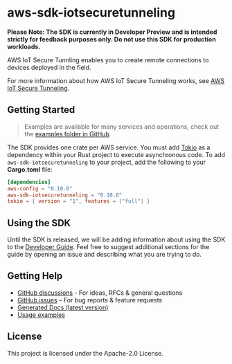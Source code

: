 # aws-sdk-iotsecuretunneling

**Please Note: The SDK is currently in Developer Preview and is intended strictly for
feedback purposes only. Do not use this SDK for production workloads.**

AWS IoT Secure Tunnling enables you to create remote connections to devices deployed in the field.

For more information about how AWS IoT Secure Tunneling works, see [AWS IoT Secure Tunneling](https://docs.aws.amazon.com/iot/latest/developerguide/secure-tunneling.html).

## Getting Started

> Examples are available for many services and operations, check out the
> [examples folder in GitHub](https://github.com/awslabs/aws-sdk-rust/tree/main/examples).

The SDK provides one crate per AWS service. You must add [Tokio](https://crates.io/crates/tokio)
as a dependency within your Rust project to execute asynchronous code. To add `aws-sdk-iotsecuretunneling` to
your project, add the following to your **Cargo.toml** file:

```toml
[dependencies]
aws-config = "0.10.0"
aws-sdk-iotsecuretunneling = "0.10.0"
tokio = { version = "1", features = ["full"] }
```

## Using the SDK

Until the SDK is released, we will be adding information about using the SDK to the
[Developer Guide](https://docs.aws.amazon.com/sdk-for-rust/latest/dg/welcome.html). Feel free to suggest
additional sections for the guide by opening an issue and describing what you are trying to do.

## Getting Help

* [GitHub discussions](https://github.com/awslabs/aws-sdk-rust/discussions) - For ideas, RFCs & general questions
* [GitHub issues](https://github.com/awslabs/aws-sdk-rust/issues/new/choose) – For bug reports & feature requests
* [Generated Docs (latest version)](https://awslabs.github.io/aws-sdk-rust/)
* [Usage examples](https://github.com/awslabs/aws-sdk-rust/tree/main/examples)

## License

This project is licensed under the Apache-2.0 License.

